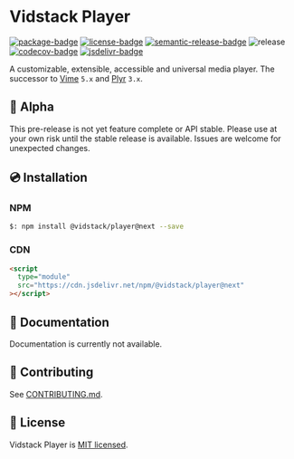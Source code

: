 # Vidstack Player

[![package-badge]][package]
[![license-badge]][license]
[![semantic-release-badge]][semantic-release]
![release][release-badge]
[![codecov-badge]][codecov]
[![jsdelivr-badge]][jsdelivr]

A customizable, extensible, accessible and universal media player. The successor to
[Vime][vime] `5.x` and [Plyr][plyr] `3.x`.

## 🚨 Alpha

This pre-release is not yet feature complete or API stable. Please use at your own risk until the
stable release is available. Issues are welcome for unexpected changes.

## 💿 Installation

### NPM

```bash
$: npm install @vidstack/player@next --save
```

### CDN

```html
<script
  type="module"
  src="https://cdn.jsdelivr.net/npm/@vidstack/player@next"
></script>
```

## 📖 Documentation

Documentation is currently not available.

## 🔨 Contributing

See [CONTRIBUTING.md](./.github/CONTRIBUTING.md).

## 📝 License

Vidstack Player is [MIT licensed](./LICENSE).

[vime]: https://github.com/vime-js/vime
[plyr]: https://github.com/sampotts/plyr
[package]: https://www.npmjs.com/package/@vidstack/player
[package-badge]: https://img.shields.io/npm/v/@vidstack/player/next
[codecov]: https://codecov.io/gh/vidstack/player
[codecov-badge]: https://codecov.io/gh/vidstack/player/branch/main/graph/badge.svg?token=0TCCG1EU8I
[license]: https://github.com/vidstack/player/blob/main/LICENSE
[license-badge]: https://img.shields.io/github/license/vidstack/player?color=blue
[semantic-release]: https://github.com/semantic-release/semantic-release
[semantic-release-badge]: https://img.shields.io/badge/%20%20%F0%9F%93%A6%F0%9F%9A%80-semantic--release-e10079.svg
[jsdelivr]: https://www.jsdelivr.com/package/npm/@vidstack/player
[jsdelivr-badge]: https://data.jsdelivr.com/v1/package/npm/@vidstack/player/badge?style=rounded
[release-badge]: https://github.com/vidstack/player/workflows/Release/badge.svg?branch=main

